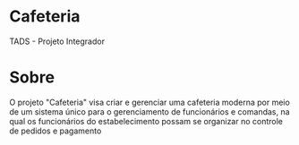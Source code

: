 # Cafeteria
TADS - Projeto Integrador

# Sobre
O projeto "Cafeteria" visa criar e gerenciar uma cafeteria moderna por meio de um sistema único para o gerenciamento de funcionários e comandas, na qual os funcionários do estabelecimento possam se organizar no controle de pedidos e pagamento
